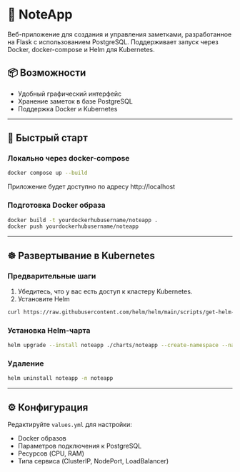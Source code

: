# 📝 NoteApp

Веб-приложение для создания и управления заметками, разработанное на Flask с использованием PostgreSQL. Поддерживает запуск через Docker, docker-compose и Helm для Kubernetes.

## 📦 Возможности

- Удобный графический интерфейс
- Хранение заметок в базе PostgreSQL
- Поддержка Docker и Kubernetes

---

## 🚀 Быстрый старт

### Локально через docker-compose

```bash
docker compose up --build
```

Приложение будет доступно по адресу http://localhost

### Подготовка Docker образа

```bash
docker build -t yourdockerhubusername/noteapp .
docker push yourdockerhubusername/noteapp
```

---

## ☸️ Развертывание в Kubernetes

### Предварительные шаги

1. Убедитесь, что у вас есть доступ к кластеру Kubernetes.
2. Установите Helm

```bash
curl https://raw.githubusercontent.com/helm/helm/main/scripts/get-helm-3 | bash
```

### Установка Helm-чарта

```bash
helm upgrade --install noteapp ./charts/noteapp --create-namespace --namespace noteapp
```

### Удаление

```bash
helm uninstall noteapp -n noteapp
```

---


## ⚙️ Конфигурация

Редактируйте `values.yml` для настройки:

* Docker образов
* Параметров подключения к PostgreSQL
* Ресурсов (CPU, RAM)
* Типа сервиса (ClusterIP, NodePort, LoadBalancer)
